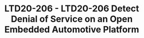 ---
categories:
- ltd20
description: '<strong>To join this session live please go to:</strong><br><ul><li>YouTube:
  <a href="https://youtu.be/xnz5R5Gcmrg" target="_blank">https://youtu.be/xnz5R5Gcmrg</a></li><li>Zoom:
  <a href="https://zoom.us/j/130181352?pwd=d0tJUE13R2hIdFpxWmhzTnRmMTNoUT09" target="_blank">https://zoom.us/j/130181352?pwd=d0tJUE13R2hIdFpxWmhzTnRmMTNoUT09</a></li></ul><strong>Description:&nbsp;</strong><br>We
  have developed an open distributed embedded platform prototype that targets automotive
  traffic monitoring across multiple CAN bus networks. This ecosystem interconnects
  multiple Raspberry Pi devices (e.g., RPI1, RPI2) to an Odroid XU3 which serves as
  a gateway node. CAN interconnection is based a) for Raspberry Pi, on IndustrialBerry''s
  CANberry Dual V2.1 device, and b) for Odroid XU3, on two (incoming/outgoing) USB-to-CAN
  interfaces based on Scantool’s OBD Dev Kit (with STN2120 chipset). Our embedded
  software toolchain uses a) for RPI, Linux can-utils tools, and b) for Odroid XU3,
  an extended serial terminal code that uses multiple POSIX threads to manage incoming
  and outgoing CAN connections; gateway configuration and packet send/receive functions
  are based on USB-to-serial STN2120’s ELM327 AT and ST commands. During normal operation,
  RPI2 (CAN2) carries actual engine traffic (based on Korean dataset -- http://ocslab.hksecurity.net/Dataset/CAN-intrusion-dataset),
  while at the same time RPI1 requests, related to on-screen display depart from RPI1
  (CAN1), are received from RPI2 (CAN2) via the Gateway, and then, answered back to
  RPI1 (closing a round trip). In our threat model, we carry out a denial-of-service
  (DoS) attack on the CAN1 gateway interface and examine different metrics that can
  possibly be used in order to detect the attack. At gateway-level, three non-intrusive
  DoS attack metrics considered are related to a) the frequency of CAN packets per
  ID, b) energy consumption of the Cortex-A15 cores (available via I2C from integrated
  INA231 sensors), and c) temperature gradients related to the four thermal zones
  (available via I2C from integrated sensors). In addition, variations of round-trip
  times (RTT) for packets that flow from RPI1 to RPI2 (via Odroid XU3), and back to
  RPI1 can be measured. Our results indicate significant tradeoffs related to the
  accuracy of the four proposed detection metrics, with the energy metric appearing
  to provide the highest assurance, i.e., the lowest false-positive/negative ratio
  for a given attacker injection rate. Prediction of an attack effectively triggers
  throttling down, shutting down, or sleeping the outgoing interface, thus safeguarding
  engine ECU nodes. Our open source software code will become available soon in sourceforge.net'
image:
  featured: 'true'
  path: https://static.linaro.org/connect/ltd20/images/LTD20-206.png
session_id: LTD20-206
session_room: Track 2 [Wednesday]
session_slot:
  end_time: 2020-03-25 17:55
  start_time: 2020-03-25 17:30
session_speakers:
- speaker_bio: 'Miltos D. Grammatikakis received MSc (1985) and PhD (1991) in Computer
    Science from the University of Oklahoma. After holding a number of positions with
    Academia, research and industry in France, Germany and Greece, he is now a professor
    at TEI of Crete. He has participated in 22 European projects (H2020, FP7, FP6,
    IST, ARTEMIS, ENIAC, MEDEA+, ESPRIT, TEN TELECOM, TMR, EURESCOM), and national
    R&amp;D projects dealing with embedded and real-time systems, parallel and multicore
    architectures, EDA, high-level power estimation, reliability, security, and distributed
    systems for telecom and satellite networks. He has collaborated externally with
    ST Microelectronics for twenty years, e.g. on the IPSIM environment for system-level
    SoC modeling, the award-winning open source on-chip communication network framework
    (OCCN) available from http://occn.sourceforge.net) and Spidergon STNoC design.
    He has published more than 70 technical articles in edited books, international
    journals and conference proceedings, and is a co-author of two scientific books
    published by CRC Press (Taylor &amp; Francis): “Parallel Systems: Communications
    and Interconnects” in 2001 and “Design of Cost-Efficient Interconnect Processing
    Units: Spidergon STNoC” in 2008.'
  speaker_company: Hellenic Mediterranean University
  speaker_image: http://avatars.sched.co/2/db/10468669/avatar.jpg.320x320px.jpg?585
  speaker_name: Miltos Grammatikakis
  speaker_position: Prof.
  speaker_role: attendee, speaker
session_track: Automotive
tag: session
tags: Automotive
title: LTD20-206 - LTD20-206 Detect Denial of Service on an Open Embedded Automotive
  Platform
---